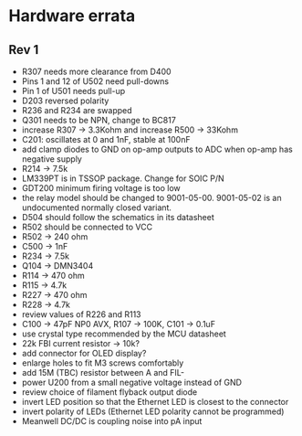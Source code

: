 Hardware errata
===============

Rev 1
-----

* R307 needs more clearance from D400
* Pins 1 and 12 of U502 need pull-downs
* Pin 1 of U501 needs pull-up
* D203 reversed polarity
* R236 and R234 are swapped
* Q301 needs to be NPN, change to BC817
* increase R307 -> 3.3Kohm and increase R500 -> 33Kohm
* C201: oscillates at 0 and 1nF, stable at 100nF
* add clamp diodes to GND on op-amp outputs to ADC when op-amp has negative supply
* R214 -> 7.5k
* LM339PT is in TSSOP package. Change for SOIC P/N
* GDT200 minimum firing voltage is too low
* the relay model should be changed to 9001-05-00. 9001-05-02 is an undocumented normally closed variant.
* D504 should follow the schematics in its datasheet
* R502 should be connected to VCC
* R502 -> 240 ohm
* C500 -> 1nF
* R234 -> 7.5k
* Q104 -> DMN3404
* R114 -> 470 ohm
* R115 -> 4.7k
* R227 -> 470 ohm
* R228 -> 4.7k
* review values of R226 and R113
* C100 -> 47pF NP0 AVX, R107 -> 100K, C101 -> 0.1uF
* use crystal type recommended by the MCU datasheet
* 22k FBI current resistor -> 10k?
* add connector for OLED display?
* enlarge holes to fit M3 screws comfortably
* add 15M (TBC) resistor between A and FIL-
* power U200 from a small negative voltage instead of GND
* review choice of filament flyback output diode
* invert LED position so that the Ethernet LED is closest to the connector
* invert polarity of LEDs (Ethernet LED polarity cannot be programmed)
* Meanwell DC/DC is coupling noise into pA input
